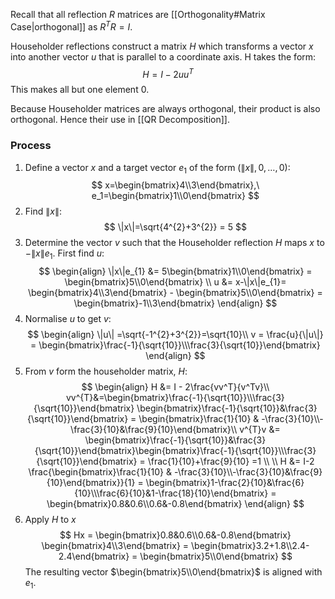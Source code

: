 Recall that all reflection $R$ matrices are [[Orthogonality#Matrix Case|orthogonal]] as $R^{T}R=I$.

Householder reflections construct a matrix $H$ which transforms a vector $x$ into another vector $u$ that is parallel to a coordinate axis. H takes the form:
$$H = I-2uu^{T}$$
This makes all but one element $0$.

Because Householder matrices are always orthogonal, their product is also orthogonal. Hence their use in [[QR Decomposition]].
### Process
1. Define a vector $x$ and a target vector $e_1$ of the form $(\|x\|, 0, \dots, 0)$:
$$
x=\begin{bmatrix}4\\3\end{bmatrix},\ e_1=\begin{bmatrix}1\\0\end{bmatrix}
$$
2. Find $\|x\|$:
$$
\|x\|=\sqrt{4^{2}+3^{2}} = 5
$$
3. Determine the vector $v$ such that the Householder reflection $H$ maps $x$ to $-\|x\|e_1$. First find $u$:
$$
\begin{align}
\|x\|e_{1} &= 5\begin{bmatrix}1\\0\end{bmatrix} = \begin{bmatrix}5\\0\end{bmatrix} \\
u &= x-\|x\|e_{1}= \begin{bmatrix}4\\3\end{bmatrix} - \begin{bmatrix}5\\0\end{bmatrix} = \begin{bmatrix}-1\\3\end{bmatrix}
\end{align}
$$
4. Normalise $u$ to get $v$:
$$
\begin{align}
\|u\| =\sqrt{-1^{2}+3^{2}}=\sqrt{10}\\
v = \frac{u}{\|u\|} = \begin{bmatrix}\frac{-1}{\sqrt{10}}\\\frac{3}{\sqrt{10}}\end{bmatrix}
\end{align}
$$
5. From $v$ form the householder matrix, $H$:
$$
\begin{align}
H &= I - 2\frac{vv^T}{v^Tv}\\
vv^{T}&=\begin{bmatrix}\frac{-1}{\sqrt{10}}\\\frac{3}{\sqrt{10}}\end{bmatrix} \begin{bmatrix}\frac{-1}{\sqrt{10}}&\frac{3}{\sqrt{10}}\end{bmatrix} = \begin{bmatrix}\frac{1}{10} & -\frac{3}{10}\\-\frac{3}{10}&\frac{9}{10}\end{bmatrix}\\
v^{T}v &= \begin{bmatrix}\frac{-1}{\sqrt{10}}&\frac{3}{\sqrt{10}}\end{bmatrix}\begin{bmatrix}\frac{-1}{\sqrt{10}}\\\frac{3}{\sqrt{10}}\end{bmatrix} = \frac{1}{10}+\frac{9}{10} =1 \\
\\
H &= I-2 \frac{\begin{bmatrix}\frac{1}{10} & -\frac{3}{10}\\-\frac{3}{10}&\frac{9}{10}\end{bmatrix}}{1} = \begin{bmatrix}1-\frac{2}{10}&\frac{6}{10}\\\frac{6}{10}&1-\frac{18}{10}\end{bmatrix} = \begin{bmatrix}0.8&0.6\\0.6&-0.8\end{bmatrix}
\end{align}
$$
6. Apply $H$ to $x$
$$
Hx = \begin{bmatrix}0.8&0.6\\0.6&-0.8\end{bmatrix} \begin{bmatrix}4\\3\end{bmatrix} = \begin{bmatrix}3.2+1.8\\2.4-2.4\end{bmatrix} = \begin{bmatrix}5\\0\end{bmatrix}
$$
The resulting vector $\begin{bmatrix}5\\0\end{bmatrix}$ is aligned with $e_1$.
